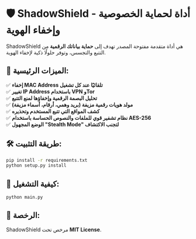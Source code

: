 # 🛡️ ShadowShield - أداة لحماية الخصوصية وإخفاء الهوية

ShadowShield هي أداة متقدمة مفتوحة المصدر تهدف إلى **حماية بياناتك الرقمية** من التتبع والتجسس، وتوفر حلولًا ذكية لإخفاء الهوية.

## 🚀 الميزات الرئيسية:
✅ **إخفاء MAC Address تلقائيًا عند كل تشغيل**  
✅ **تغيير IP Address باستخدام VPN وTor**  
✅ **تحليل البصمة الرقمية وإخفاؤها لمنع التتبع**  
✅ **مولد هويات رقمية مزيفة (بريد وهمي، أرقام، أسماء مزيفة)**  
✅ **كشف المواقع التي تتبع المستخدم وتحذيره**  
✅ **نظام تشفير قوي للملفات والنصوص الحساسة باستخدام AES-256**  
✅ **الوضع المجهول "Stealth Mode" لتجنب الاكتشاف**  

## 🛠️ طريقة التثبيت:
```bash
pip install -r requirements.txt
python setup.py install
```

## 🏃 كيفية التشغيل:
```bash
python main.py
```

## 📜 الرخصة:
ShadowShield مرخص تحت **MIT License**.
